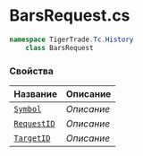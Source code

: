 
# BarsRequest.cs
```csharp
namespace TigerTrade.Tc.History  
    class BarsRequest
```

### Свойства
| Название | Описание |
| --- | --- |
| [`Symbol`](./Свойства/Symbol.md) | *Описание* |
| [`RequestID`](./Свойства/RequestID.md) | *Описание* |
| [`TargetID`](./Свойства/TargetID.md) | *Описание* |
